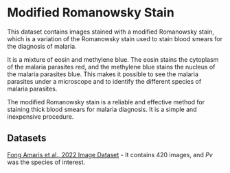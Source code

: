 # Modified Romanowsky Stain


This dataset contains images stained with a modified Romanowsky stain, which is a variation of the Romanowsky stain used to stain blood smears for the diagnosis of malaria. 

It is a mixture of eosin and methylene blue. The eosin stains the cytoplasm of the malaria parasites red, and the methylene blue stains the nucleus of the malaria parasites blue. This makes it possible to see the malaria parasites under a microscope and to identify the different species of malaria parasites.

The modified Romanowsky stain is a reliable and effective method for staining thick blood smears for malaria diagnosis. It is a simple and inexpensive procedure.


## Datasets
[Fong Amaris et al., 2022 Image Dataset](https://github.com/ItunuIsewon/Malaria_Blood_Smear_Images/blob/main/All_Datasets/Fong_Amaris_et_al.%2C_2022_Dataset.md) - It contains 420 images, and _Pv_ was the species of interest.
